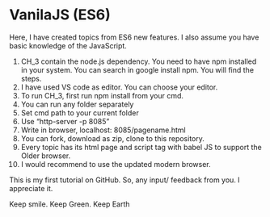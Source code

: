 # VanilaJS (ES6)
Here, I have created topics from ES6 new features. I also assume you have basic knowledge of the JavaScript. 
1.	CH_3 contain the node.js dependency. You need to have npm installed in your system. You can search in google install npm. You will find the steps.
2.	I have used VS code as editor. You can choose your editor. 
3.	To run CH_3, first run npm install from your cmd. 
4.	You can run any folder separately
5.	Set cmd path to your current folder
6.	Use “http-server -p 8085”
7.	Write in browser, localhost: 8085/pagename.html
8.	You can fork, download as zip, clone to this repository. 
9.	Every topic has its html page and script tag with babel JS to support the Older browser. 
10.	I would recommend to use the updated modern browser. 

This is my first tutorial on GitHub. So, any input/ feedback from you. I appreciate it. 

Keep smile. Keep Green. Keep Earth


